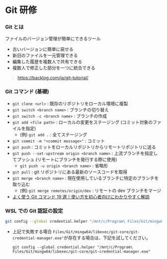# Git 研修

### Git とは

ファイルのバージョン管理が簡単にできるツール

- 古いバージョンに簡単に戻せる
- 新旧のファイルを一元管理できる
- 編集した履歴を複数人で共有できる
- 複数人で修正した部分を一つに統合できる

> https://backlog.com/ja/git-tutorial/

### Git コマンド (基礎)

- `git clone <url>` : 既存のリポジトリをローカル環境に複製
- `git switch <branch name>` : ブランチの切り替え
- `git switch -c <branch name>` : ブランチの作成
- `git add <file path>` : ローカルの変更をステージング (コミット対象のファイルを指定)
  - (例) `git add .` : 全てステージング
- `git commit -m "<commit message>"` : コミット
- `git push` : コミットをローカルリポジトリからリモートリポジトリに送る
- `git push --set-upstream origin <branch name>` : 上流ブランチを指定してプッシュ (リモートにブランチを発行する際に使用)
  - `git push -u origin <branch name>` : 省略形
- `git pull` : git リポジトリにある最新のソースコードを取得
- `git merge <branch name>` : 現在使用しているブランチに特定のブランチを取り込む
  - (例) `git merge remotes/origin/dev` : リモートの dev ブランチをマージ
- [よく使う Git コマンド 19 選！使い方を初心者向けにわかりやすく解説](https://www.sejuku.net/blog/5816)

### WSL での Git 認証の設定

```bash
git config --global credential.helper "/mnt/c/Program\ Files/Git/mingw64/libexec/git-core/git-credential-wincred.exe"
```

- 上記で失敗する場合 `Files/Git/mingw64/libexec/git-core/git-credential-manager.exe"`が存在する場合は、下記を試してください。
  ```
  git config --global credential.helper "/mnt/c/Program\ Files/Git/mingw64/libexec/git-core/git-credential-manager.exe"
  ```
